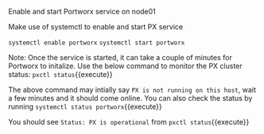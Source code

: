 Enable and start Portworx service on node01

Make use of systemctl to enable and start PX service

`systemctl enable portworx`
`systemctl start portworx`

Note: Once the service is started, it can take a couple of minutes for Portworx to initalize. Use the below command to monitor the PX cluster status:
`pxctl status`{{execute}}

The above command may intially say `PX is not running on this host`, wait a few minutes and it should come online. You can also check the status by running `systemctl status portworx`{{execute}}

You should see `Status: PX is operational` from `pxctl status`{{execute}}
